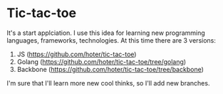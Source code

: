 # Tic-tac-toe
It's a start applciation. I use this idea for learning new programming languages, frameworks, technologies. At this time there are 3 versions:
1. JS (https://github.com/hoter/tic-tac-toe)
2. Golang (https://github.com/hoter/tic-tac-toe/tree/golang)
3. Backbone (https://github.com/hoter/tic-tac-toe/tree/backbone)

I'm sure that I'll learn more new cool thinks, so I'll add new branches.
